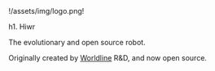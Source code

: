 <div class="logo">
  !/assets/img/logo.png!
</div>

h1. Hiwr

The evolutionary and open source robot.

Originally created by <a href="http://worldline.com">Worldline</a> R&D, and now open source.